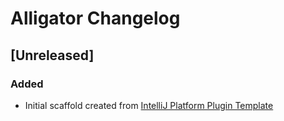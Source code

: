 <!-- Keep a Changelog guide -> https://keepachangelog.com -->

# Alligator Changelog

## [Unreleased]
### Added
- Initial scaffold created from [IntelliJ Platform Plugin Template](https://github.com/JetBrains/intellij-platform-plugin-template)
